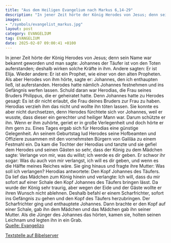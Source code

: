 ```yaml
---
title: "Aus dem Heiligen Evangelium nach Markus 6,14-29"
description: "In jener Zeit hörte der König Herodes von Jesus; denn sein Name war bekannt geworden und man sagte: Johannes der Täufer ist von den Toten auferstanden; deshalb wirken solche Kräfte in ihm. Andere sagten: Er ist Elija. Wieder andere: Er ist ein Prophet, wie einer von den alten Pro...."
images:
- "/symbols/evangelist_markus.jpg"
layout: post
category: EVANGELIUM
tag: EVANGELIUM
date: 2025-02-07 09:00:41 +0100
---
```

In jener Zeit hörte der König Herodes von Jesus; denn sein Name war bekannt geworden und man sagte: Johannes der Täufer ist von den Toten auferstanden; deshalb wirken solche Kräfte in ihm.
Andere sagten: Er ist Elija. Wieder andere: Er ist ein Prophet, wie einer von den alten Propheten.<!--more-->
Als aber Herodes von ihm hörte, sagte er: Johannes, den ich enthaupten ließ, ist auferstanden.
Herodes hatte nämlich Johannes festnehmen und ins Gefängnis werfen lassen. Schuld daran war Herodias, die Frau seines Bruders Philippus, die er geheiratet hatte.
Denn Johannes hatte zu Herodes gesagt: Es ist dir nicht erlaubt, die Frau deines Bruders zur Frau zu haben.
Herodias verzieh ihm das nicht und wollte ihn töten lassen. Sie konnte es aber nicht durchsetzen,
denn Herodes fürchtete sich vor Johannes, weil er wusste, dass dieser ein gerechter und heiliger Mann war. Darum schützte er ihn. Wenn er ihm zuhörte, geriet er in große Verlegenheit und doch hörte er ihm gern zu.
Eines Tages ergab sich für Herodias eine günstige Gelegenheit. An seinem Geburtstag lud Herodes seine Hofbeamten und Offiziere zusammen mit den vornehmsten Bürgern von Galiläa zu einem Festmahl ein.
Da kam die Tochter der Herodias und tanzte und sie gefiel dem Herodes und seinen Gästen so sehr, dass der König zu dem Mädchen sagte: Verlange von mir, was du willst; ich werde es dir geben.
Er schwor ihr sogar: Was du auch von mir verlangst, ich will es dir geben, und wenn es die Hälfte meines Reiches wäre.
Sie ging hinaus und fragte ihre Mutter: Was soll ich verlangen? Herodias antwortete: Den Kopf Johannes des Täufers.
Da lief das Mädchen zum König hinein und verlangte: Ich will, dass du mir sofort auf einer Schale den Kopf Johannes des Täufers bringen lässt.
Da wurde der König sehr traurig, aber wegen der Eide und der Gäste wollte er ihren Wunsch nicht ablehnen.
Deshalb befahl er einem Scharfrichter, sofort ins Gefängnis zu gehen und den Kopf des Täufers herzubringen. Der Scharfrichter ging und enthauptete Johannes.
Dann brachte er den Kopf auf einer Schale, gab ihn dem Mädchen und das Mädchen gab ihn seiner Mutter.
Als die Jünger des Johannes das hörten, kamen sie, holten seinen Leichnam und legten ihn in ein Grab.<br>
[Quelle: Evangelizo](https://evangeliumtagfuertag.org/DE/gospel)

[Textstelle auf Bibelserver](https://www.bibleserver.com/EU/Markus6,14-29)
